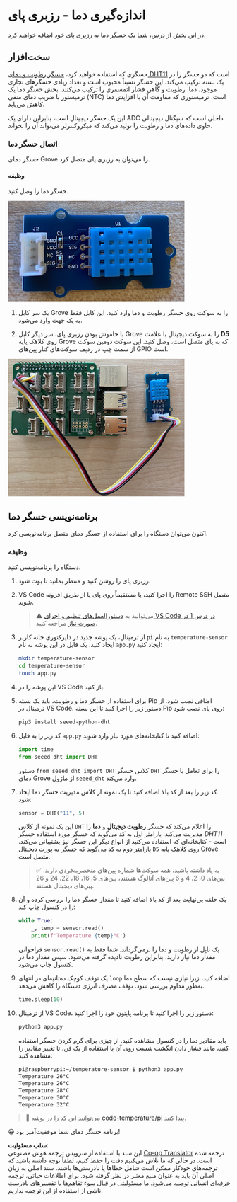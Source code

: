 <!--
CO_OP_TRANSLATOR_METADATA:
{
  "original_hash": "7678f7c67b97ee52d5727496dcd7d346",
  "translation_date": "2025-08-25T21:22:28+00:00",
  "source_file": "2-farm/lessons/1-predict-plant-growth/pi-temp.md",
  "language_code": "fa"
}
-->
# اندازه‌گیری دما - رزبری پای

در این بخش از درس، شما یک حسگر دما به رزبری پای خود اضافه خواهید کرد.

## سخت‌افزار

حسگری که استفاده خواهید کرد، [حسگر رطوبت و دمای DHT11](https://www.seeedstudio.com/Grove-Temperature-Humidity-Sensor-DHT11.html) است که دو حسگر را در یک بسته ترکیب می‌کند. این حسگر نسبتاً محبوب است و تعداد زیادی حسگرهای تجاری موجود، دما، رطوبت و گاهی فشار اتمسفری را ترکیب می‌کنند. بخش حسگر دما یک ترمیستور با ضریب دمای منفی (NTC) است، ترمیستوری که مقاومت آن با افزایش دما کاهش می‌یابد.

این یک حسگر دیجیتال است، بنابراین دارای یک ADC داخلی است که سیگنال دیجیتالی حاوی داده‌های دما و رطوبت را تولید می‌کند که میکروکنترلر می‌تواند آن را بخواند.

### اتصال حسگر دما

حسگر دمای Grove را می‌توان به رزبری پای متصل کرد.

#### وظیفه

حسگر دما را وصل کنید.

![یک حسگر دمای Grove](../../../../../translated_images/grove-dht11.07f8eafceee170043efbb53e1d15722bd4e00fbaa9ff74290b57e9f66eb82c17.fa.png)

1. یک سر کابل Grove را به سوکت روی حسگر رطوبت و دما وارد کنید. این کابل فقط به یک جهت وارد می‌شود.

1. با خاموش بودن رزبری پای، سر دیگر کابل Grove را به سوکت دیجیتال با علامت **D5** روی کلاهک پایه Grove که به پای متصل است، وصل کنید. این سوکت دومین سوکت از سمت چپ در ردیف سوکت‌های کنار پین‌های GPIO است.

![حسگر دمای Grove متصل به سوکت A0](../../../../../translated_images/pi-temperature-sensor.3ff82fff672c8e565ef25a39d26d111de006b825a7e0867227ef4e7fbff8553c.fa.png)

## برنامه‌نویسی حسگر دما

اکنون می‌توان دستگاه را برای استفاده از حسگر دمای متصل برنامه‌نویسی کرد.

### وظیفه

دستگاه را برنامه‌نویسی کنید.

1. رزبری پای را روشن کنید و منتظر بمانید تا بوت شود.

1. VS Code را اجرا کنید، یا مستقیماً روی پای یا از طریق افزونه Remote SSH متصل شوید.

    > ⚠️ می‌توانید به [دستورالعمل‌های تنظیم و اجرای VS Code در درس 1 در صورت نیاز](../../../1-getting-started/lessons/1-introduction-to-iot/pi.md) مراجعه کنید.

1. از ترمینال، یک پوشه جدید در دایرکتوری خانه کاربر `pi` به نام `temperature-sensor` ایجاد کنید. یک فایل در این پوشه به نام `app.py` ایجاد کنید:

    ```sh
    mkdir temperature-sensor
    cd temperature-sensor
    touch app.py
    ```

1. این پوشه را در VS Code باز کنید.

1. برای استفاده از حسگر دما و رطوبت، باید یک بسته Pip اضافی نصب شود. از ترمینال در VS Code، دستور زیر را اجرا کنید تا این بسته Pip روی پای نصب شود:

    ```sh
    pip3 install seeed-python-dht
    ```

1. کد زیر را به فایل `app.py` اضافه کنید تا کتابخانه‌های مورد نیاز وارد شوند:

    ```python
    import time
    from seeed_dht import DHT
    ```

    دستور `from seeed_dht import DHT` کلاس حسگر `DHT` را برای تعامل با حسگر دمای Grove از ماژول `seeed_dht` وارد می‌کند.

1. کد زیر را بعد از کد بالا اضافه کنید تا یک نمونه از کلاس مدیریت حسگر دما ایجاد شود:

    ```python
    sensor = DHT("11", 5)
    ```

    این یک نمونه از کلاس `DHT` را اعلام می‌کند که حسگر **رطوبت دیجیتال** و **دما** را مدیریت می‌کند. پارامتر اول به کد می‌گوید که حسگر مورد استفاده حسگر *DHT11* است - کتابخانه‌ای که استفاده می‌کنید از انواع دیگر این حسگر نیز پشتیبانی می‌کند. پارامتر دوم به کد می‌گوید که حسگر به پورت دیجیتال `D5` روی کلاهک پایه Grove متصل است.

    > ✅ به یاد داشته باشید، همه سوکت‌ها شماره پین‌های منحصربه‌فردی دارند. پین‌های 0، 2، 4 و 6 پین‌های آنالوگ هستند، پین‌های 5، 16، 18، 22، 24 و 26 پین‌های دیجیتال هستند.

1. یک حلقه بی‌نهایت بعد از کد بالا اضافه کنید تا مقدار حسگر دما را بررسی کرده و آن را در کنسول چاپ کند:

    ```python
    while True:
        _, temp = sensor.read()
        print(f'Temperature {temp}°C')
    ```

    فراخوانی `sensor.read()` یک تاپل از رطوبت و دما را برمی‌گرداند. شما فقط به مقدار دما نیاز دارید، بنابراین رطوبت نادیده گرفته می‌شود. سپس مقدار دما در کنسول چاپ می‌شود.

1. یک توقف کوچک ده‌ثانیه‌ای در انتهای `loop` اضافه کنید، زیرا نیازی نیست که سطح دما به‌طور مداوم بررسی شود. توقف مصرف انرژی دستگاه را کاهش می‌دهد.

    ```python
    time.sleep(10)
    ```

1. از ترمینال VS Code، دستور زیر را اجرا کنید تا برنامه پایتون خود را اجرا کنید:

    ```sh
    python3 app.py
    ```

    باید مقادیر دما را در کنسول مشاهده کنید. از چیزی برای گرم کردن حسگر استفاده کنید، مانند فشار دادن انگشت شست روی آن یا استفاده از یک فن، تا تغییر مقادیر را مشاهده کنید:

    ```output
    pi@raspberrypi:~/temperature-sensor $ python3 app.py 
    Temperature 26°C
    Temperature 26°C
    Temperature 28°C
    Temperature 30°C
    Temperature 32°C
    ```

> 💁 می‌توانید این کد را در پوشه [code-temperature/pi](../../../../../2-farm/lessons/1-predict-plant-growth/code-temperature/pi) پیدا کنید.

😀 برنامه حسگر دمای شما موفقیت‌آمیز بود!

**سلب مسئولیت**:  
این سند با استفاده از سرویس ترجمه هوش مصنوعی [Co-op Translator](https://github.com/Azure/co-op-translator) ترجمه شده است. در حالی که ما تلاش می‌کنیم دقت را حفظ کنیم، لطفاً توجه داشته باشید که ترجمه‌های خودکار ممکن است شامل خطاها یا نادرستی‌ها باشند. سند اصلی به زبان اصلی آن باید به عنوان منبع معتبر در نظر گرفته شود. برای اطلاعات حیاتی، ترجمه حرفه‌ای انسانی توصیه می‌شود. ما مسئولیتی در قبال سوء تفاهم‌ها یا تفسیرهای نادرست ناشی از استفاده از این ترجمه نداریم.